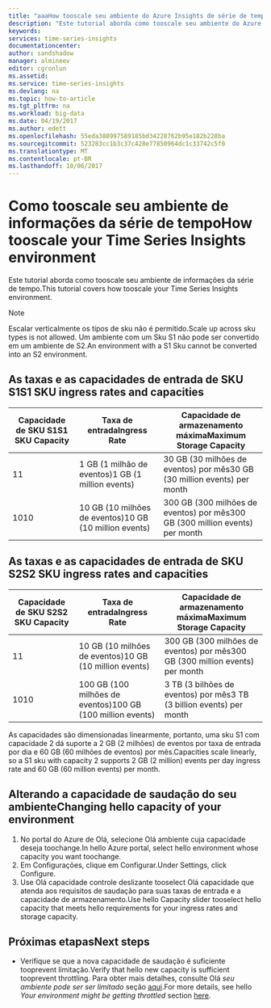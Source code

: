 ```yaml
---
title: "aaaHow tooscale seu ambiente do Azure Insights de série de tempo | Microsoft Docs"
description: "Este tutorial aborda como tooscale seu ambiente do Azure Insights de série de tempo"
keywords: 
services: time-series-insights
documentationcenter: 
author: sandshadow
manager: almineev
editor: cgronlun
ms.assetid: 
ms.service: time-series-insights
ms.devlang: na
ms.topic: how-to-article
ms.tgt_pltfrm: na
ms.workload: big-data
ms.date: 04/19/2017
ms.author: edett
ms.openlocfilehash: 55eda388997589185bd34228762b95e182b228ba
ms.sourcegitcommit: 523283cc1b3c37c428e77850964dc1c33742c5f0
ms.translationtype: MT
ms.contentlocale: pt-BR
ms.lasthandoff: 10/06/2017
---
```

# <a name="how-tooscale-your-time-series-insights-environment"></a><span data-ttu-id="e2df3-103">Como tooscale seu ambiente de informações da série de tempo</span><span class="sxs-lookup"><span data-stu-id="e2df3-103">How tooscale your Time Series Insights environment</span></span>

<span data-ttu-id="e2df3-104">Este tutorial aborda como tooscale seu ambiente de informações da série de tempo.</span><span class="sxs-lookup"><span data-stu-id="e2df3-104">This tutorial covers how tooscale your Time Series Insights environment.</span></span>

> [!NOTE]
> <span data-ttu-id="e2df3-105">Escalar verticalmente os tipos de sku não é permitido.</span><span class="sxs-lookup"><span data-stu-id="e2df3-105">Scale up across sku types is not allowed.</span></span> <span data-ttu-id="e2df3-106">Um ambiente com um Sku S1 não pode ser convertido em um ambiente de S2.</span><span class="sxs-lookup"><span data-stu-id="e2df3-106">An environment with a S1 Sku cannot be converted into an S2 environment.</span></span>

## <a name="s1-sku-ingress-rates-and-capacities"></a><span data-ttu-id="e2df3-107">As taxas e as capacidades de entrada de SKU S1</span><span class="sxs-lookup"><span data-stu-id="e2df3-107">S1 SKU ingress rates and capacities</span></span>

| <span data-ttu-id="e2df3-108">Capacidade de SKU S1</span><span class="sxs-lookup"><span data-stu-id="e2df3-108">S1 SKU Capacity</span></span> | <span data-ttu-id="e2df3-109">Taxa de entrada</span><span class="sxs-lookup"><span data-stu-id="e2df3-109">Ingress Rate</span></span> | <span data-ttu-id="e2df3-110">Capacidade de armazenamento máxima</span><span class="sxs-lookup"><span data-stu-id="e2df3-110">Maximum Storage Capacity</span></span>
| --- | --- | --- |
| <span data-ttu-id="e2df3-111">1</span><span class="sxs-lookup"><span data-stu-id="e2df3-111">1</span></span> | <span data-ttu-id="e2df3-112">1 GB (1 milhão de eventos)</span><span class="sxs-lookup"><span data-stu-id="e2df3-112">1 GB (1 million events)</span></span> | <span data-ttu-id="e2df3-113">30 GB (30 milhões de eventos) por mês</span><span class="sxs-lookup"><span data-stu-id="e2df3-113">30 GB (30 million events) per month</span></span> |
| <span data-ttu-id="e2df3-114">10</span><span class="sxs-lookup"><span data-stu-id="e2df3-114">10</span></span> | <span data-ttu-id="e2df3-115">10 GB (10 milhões de eventos)</span><span class="sxs-lookup"><span data-stu-id="e2df3-115">10 GB (10 million events)</span></span> | <span data-ttu-id="e2df3-116">300 GB (300 milhões de eventos) por mês</span><span class="sxs-lookup"><span data-stu-id="e2df3-116">300 GB (300 million events) per month</span></span> |

## <a name="s2-sku-ingress-rates-and-capacities"></a><span data-ttu-id="e2df3-117">As taxas e as capacidades de entrada de SKU S2</span><span class="sxs-lookup"><span data-stu-id="e2df3-117">S2 SKU ingress rates and capacities</span></span>

| <span data-ttu-id="e2df3-118">Capacidade de SKU S2</span><span class="sxs-lookup"><span data-stu-id="e2df3-118">S2 SKU Capacity</span></span> | <span data-ttu-id="e2df3-119">Taxa de entrada</span><span class="sxs-lookup"><span data-stu-id="e2df3-119">Ingress Rate</span></span> | <span data-ttu-id="e2df3-120">Capacidade de armazenamento máxima</span><span class="sxs-lookup"><span data-stu-id="e2df3-120">Maximum Storage Capacity</span></span>
| --- | --- | --- |
| <span data-ttu-id="e2df3-121">1</span><span class="sxs-lookup"><span data-stu-id="e2df3-121">1</span></span> | <span data-ttu-id="e2df3-122">10 GB (10 milhões de eventos)</span><span class="sxs-lookup"><span data-stu-id="e2df3-122">10 GB (10 million events)</span></span> | <span data-ttu-id="e2df3-123">300 GB (300 milhões de eventos) por mês</span><span class="sxs-lookup"><span data-stu-id="e2df3-123">300 GB (300 million events) per month</span></span> |
| <span data-ttu-id="e2df3-124">10</span><span class="sxs-lookup"><span data-stu-id="e2df3-124">10</span></span> | <span data-ttu-id="e2df3-125">100 GB (100 milhões de eventos)</span><span class="sxs-lookup"><span data-stu-id="e2df3-125">100 GB (100 million events)</span></span> | <span data-ttu-id="e2df3-126">3 TB (3 bilhões de eventos) por mês</span><span class="sxs-lookup"><span data-stu-id="e2df3-126">3 TB (3 billion events) per month</span></span> |

<span data-ttu-id="e2df3-127">As capacidades são dimensionadas linearmente, portanto, uma sku S1 com capacidade 2 dá suporte a 2 GB (2 milhões) de eventos por taxa de entrada por dia e 60 GB (60 milhões de eventos) por mês.</span><span class="sxs-lookup"><span data-stu-id="e2df3-127">Capacities scale linearly, so a S1 sku with capacity 2 supports 2 GB (2 million) events per day ingress rate and 60 GB (60 million events) per month.</span></span>

## <a name="changing-hello-capacity-of-your-environment"></a><span data-ttu-id="e2df3-128">Alterando a capacidade de saudação do seu ambiente</span><span class="sxs-lookup"><span data-stu-id="e2df3-128">Changing hello capacity of your environment</span></span>

1. <span data-ttu-id="e2df3-129">No portal do Azure de Olá, selecione Olá ambiente cuja capacidade deseja toochange.</span><span class="sxs-lookup"><span data-stu-id="e2df3-129">In hello Azure portal, select hello environment whose capacity you want toochange.</span></span>
1. <span data-ttu-id="e2df3-130">Em Configurações, clique em Configurar.</span><span class="sxs-lookup"><span data-stu-id="e2df3-130">Under Settings, click Configure.</span></span>
1. <span data-ttu-id="e2df3-131">Use Olá capacidade controle deslizante tooselect Olá capacidade que atenda aos requisitos de saudação para suas taxas de entrada e a capacidade de armazenamento.</span><span class="sxs-lookup"><span data-stu-id="e2df3-131">Use hello Capacity slider tooselect hello capacity that meets hello requirements for your ingress rates and storage capacity.</span></span>

## <a name="next-steps"></a><span data-ttu-id="e2df3-132">Próximas etapas</span><span class="sxs-lookup"><span data-stu-id="e2df3-132">Next steps</span></span>

* <span data-ttu-id="e2df3-133">Verifique se que a nova capacidade de saudação é suficiente tooprevent limitação.</span><span class="sxs-lookup"><span data-stu-id="e2df3-133">Verify that hello new capacity is sufficient tooprevent throttling.</span></span> <span data-ttu-id="e2df3-134">Para obter mais detalhes, consulte Olá *seu ambiente pode ser ser limitado* seção [aqui](time-series-insights-diagnose-and-solve-problems.md).</span><span class="sxs-lookup"><span data-stu-id="e2df3-134">For more details, see hello *Your environment might be getting throttled* section [here](time-series-insights-diagnose-and-solve-problems.md).</span></span>
